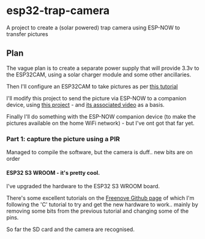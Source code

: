 # esp32-trap-camera
A project to create a (solar powered) trap camera using ESP-NOW to transfer pictures


## Plan

The vague plan is to create a separate power supply that will provide 3.3v to the ESP32CAM, using a solar charger module and some other ancillaries.

Then I'll configure an ESP32CAM to take pictures as per [this tutorial](https://randomnerdtutorials.com/esp32-cam-pir-motion-detector-photo-capture)

I'll modify this project to send the picture via ESP-NOW to a companion device, using [this project](https://github.com/talofer99/ESP32CAM-Capture-and-send-image-over-esp-now) - and [its associated video](https://www.youtube.com/watch?v=0s4Bm9Ar42U) as a basis.

Finally I'll do something with the ESP-NOW companion device (to make the pictures available on the home WiFi network) - but I've ont got that far yet.



### Part 1: capture the picture using a PIR
Managed to compile the software, but the camera is duff.. new bits are on order

#### ESP32 S3 WROOM - it's pretty cool. 

I've upgraded the hardware to the ESP32 S3 WROOM board.

There's some excellent tutorials on the [Freenove Github page](https://github.com/Freenove/Freenove_ESP32_S3_WROOM_Board) of which I'm following the 'C' tutorial to try and get the new hardware to work.. mainly by removing some bits from the previous tutorial and changing some of the pins. 

So far the SD card and the camera are recognised.